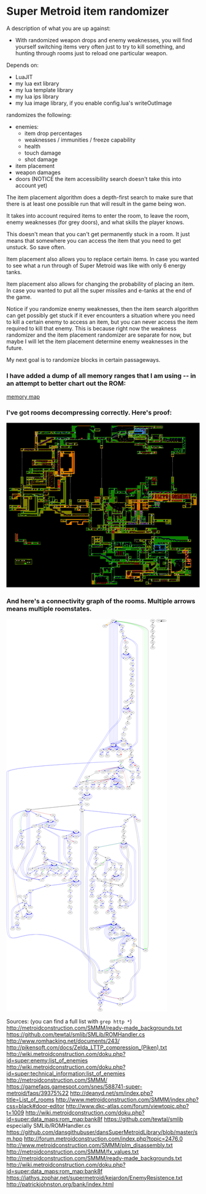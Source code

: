 # Super Metroid item randomizer

A description of what you are up against:
- With randomized weapon drops and enemy weaknesses, you will find yourself switching items very often just to try to kill something, and hunting through rooms just to reload one particular weapon.

Depends on:
- LuaJIT
- my lua ext library
- my lua template library
- my lua ips library
- my lua image library, if you enable config.lua's writeOutImage

randomizes the following:
- enemies:
	- item drop percentages 
	- weaknesses / immunities / freeze capability
	- health
	- touch damage
	- shot damage
- item placement
- weapon damages
- doors (NOTICE the item accessibility search doesn't take this into account yet)

The item placement algorithm does a depth-first search to make sure that there is at least one possible run that will result in the game being won.

It takes into account required items to enter the room, to leave the room, enemy weaknesses (for grey doors), and what skills the player knows.

This doesn't mean that you can't get permanently stuck in a room.  It just means that somewhere you can access the item that you need to get unstuck.  So save often.

Item placement also allows you to replace certain items.  In case you wanted to see what a run through of Super Metroid was like with only 6 energy tanks.

Item placement also allows for changing the probability of placing an item.  In case you wanted to put all the super missiles and e-tanks at the end of the game.

Notice if you randomize enemy weaknesses, then the item search algorithm can get possibly get stuck if it ever encounters a situation where you need to kill a certain enemy to access an item, but you can never access the item required to kill that enemy.  This is because right now the weakness randomizer and the item placement randomizer are separate for now, but maybe I will let the item placement determine enemy weaknesses in the future.


My next goal is to randomize blocks in certain passageways.

### I have added a dump of all memory ranges that I am using -- in an attempt to better chart out the ROM:

[memory map](memorymap.txt)

### I've got rooms decompressing correctly.  Here's proof:

![map of Super Metroid](map.png)

### And here's a connectivity graph of the rooms.  Multiple arrows means multiple roomstates.

![graph of Super Metroid rooms](roomgraph.png)

Sources: (you can find a full list with `grep http *`)
http://metroidconstruction.com/SMMM/ready-made_backgrounds.txt
https://github.com/tewtal/smlib/SMLib/ROMHandler.cs
http://www.romhacking.net/documents/243/
http://pikensoft.com/docs/Zelda_LTTP_compression_(Piken).txt
http://wiki.metroidconstruction.com/doku.php?id=super:enemy:list_of_enemies
http://wiki.metroidconstruction.com/doku.php?id=super:technical_information:list_of_enemies
http://metroidconstruction.com/SMMM/
https://gamefaqs.gamespot.com/snes/588741-super-metroid/faqs/39375%22
http://deanyd.net/sm/index.php?title=List_of_rooms
http://www.metroidconstruction.com/SMMM/index.php?css=black#door-editor
http://www.dkc-atlas.com/forum/viewtopic.php?t=1009
http://wiki.metroidconstruction.com/doku.php?id=super:data_maps:rom_map:bank8f
https://github.com/tewtal/smlib especially SMLib/ROMHandler.cs
https://github.com/dansgithubuser/dansSuperMetroidLibrary/blob/master/sm.hpp
http://forum.metroidconstruction.com/index.php?topic=2476.0
http://www.metroidconstruction.com/SMMM/plm_disassembly.txt
http://metroidconstruction.com/SMMM/fx_values.txt
http://metroidconstruction.com/SMMM/ready-made_backgrounds.txt
http://wiki.metroidconstruction.com/doku.php?id=super:data_maps:rom_map:bank8f
https://jathys.zophar.net/supermetroid/kejardon/EnemyResistence.txt
http://patrickjohnston.org/bank/index.html
